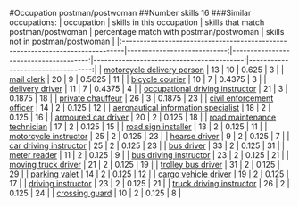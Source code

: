 #Occupation postman/postwoman
##Number skills 16
###Similar occupations:
| occupation                                                                    |   skills in this occupation |   skills that match postman/postwoman |   percentage match with postman/postwoman |   skills not in postman/postwoman |
|:------------------------------------------------------------------------------|----------------------------:|--------------------------------------:|------------------------------------------:|----------------------------------:|
| [motorcycle delivery person](motorcycle_delivery_person.md)                   |                          13 |                                    10 |                                    0.625  |                                 3 |
| [mail clerk](mail_clerk.md)                                                   |                          20 |                                     9 |                                    0.5625 |                                11 |
| [bicycle courier](bicycle_courier.md)                                         |                          10 |                                     7 |                                    0.4375 |                                 3 |
| [delivery driver](delivery_driver.md)                                         |                          11 |                                     7 |                                    0.4375 |                                 4 |
| [occupational driving instructor](occupational_driving_instructor.md)         |                          21 |                                     3 |                                    0.1875 |                                18 |
| [private chauffeur](private_chauffeur.md)                                     |                          26 |                                     3 |                                    0.1875 |                                23 |
| [civil enforcement officer](civil_enforcement_officer.md)                     |                          14 |                                     2 |                                    0.125  |                                12 |
| [aeronautical information specialist](aeronautical_information_specialist.md) |                          18 |                                     2 |                                    0.125  |                                16 |
| [armoured car driver](armoured_car_driver.md)                                 |                          20 |                                     2 |                                    0.125  |                                18 |
| [road maintenance technician](road_maintenance_technician.md)                 |                          17 |                                     2 |                                    0.125  |                                15 |
| [road sign installer](road_sign_installer.md)                                 |                          13 |                                     2 |                                    0.125  |                                11 |
| [motorcycle instructor](motorcycle_instructor.md)                             |                          25 |                                     2 |                                    0.125  |                                23 |
| [hearse driver](hearse_driver.md)                                             |                           9 |                                     2 |                                    0.125  |                                 7 |
| [car driving instructor](car_driving_instructor.md)                           |                          25 |                                     2 |                                    0.125  |                                23 |
| [bus driver](bus_driver.md)                                                   |                          33 |                                     2 |                                    0.125  |                                31 |
| [meter reader](meter_reader.md)                                               |                          11 |                                     2 |                                    0.125  |                                 9 |
| [bus driving instructor](bus_driving_instructor.md)                           |                          23 |                                     2 |                                    0.125  |                                21 |
| [moving truck driver](moving_truck_driver.md)                                 |                          21 |                                     2 |                                    0.125  |                                19 |
| [trolley bus driver](trolley_bus_driver.md)                                   |                          31 |                                     2 |                                    0.125  |                                29 |
| [parking valet](parking_valet.md)                                             |                          14 |                                     2 |                                    0.125  |                                12 |
| [cargo vehicle driver](cargo_vehicle_driver.md)                               |                          19 |                                     2 |                                    0.125  |                                17 |
| [driving instructor](driving_instructor.md)                                   |                          23 |                                     2 |                                    0.125  |                                21 |
| [truck driving instructor](truck_driving_instructor.md)                       |                          26 |                                     2 |                                    0.125  |                                24 |
| [crossing guard](crossing_guard.md)                                           |                          10 |                                     2 |                                    0.125  |                                 8 |
